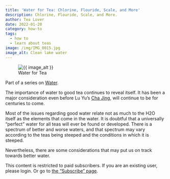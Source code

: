 ```yaml
---
title: 'Water for Tea: Chlorine, Flouride, Scale, and More'
description: Chlorine, Flouride, Scale, and More.
author: Tea Lover
date: 2022-01-20
category: how-to
tags:
  - how to
  - learn about teas
image: /img/IMG_0015.jpg
image_alt: Clean lake water
---
```


<!-- image -->
<figure>
    <img class="rounded" src="/img/IMG_0015.jpg" alt="{{ image_alt }}">
    <figcaption>Water for Tea</figcaption>
</figure>

Part of a series on [Water](https://web.archive.org/web/20150910090215/http://walkerteareview.com/tag/water/).

The importance of water to good tea continues to reveal itself. It has been a major consideration even before Lu Yu’s [Cha Jing](https://en.wikipedia.org/wiki/The_Classic_of_Tea#Five:_Boiling_.28.E4.BA.94.E4.B9.8B.E7.85.AE.29), will continue to be for centuries to come.

Most of the issues regarding good water relate not as much to the H2O itself as the elements that come in the water. It is doubtful that a universally “perfect” water for all teas will ever be found or developed. There is a spectrum of better and worse waters, and that spectrum may vary according to the teas being steeped and the conditions in which it is steeped.

Nevertheless, there are some considerations that may put us on track towards better water.

This content is restricted to paid subscribers. If you are an existing user, please login. Or go to [the “Subscribe” page](https://web.archive.org/web/20150910090215/http://walkerteareview.com/for-members/subscribe).
